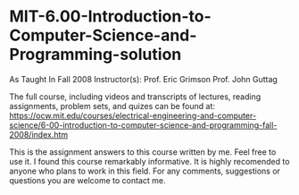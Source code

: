 # MIT-6.00-Introduction-to-Computer-Science-and-Programming-solution
As Taught In Fall 2008
Instructor(s):
Prof. Eric Grimson
Prof. John Guttag


The full course, including videos and transcripts of lectures, reading assignments, problem sets, and quizes can be found at:
https://ocw.mit.edu/courses/electrical-engineering-and-computer-science/6-00-introduction-to-computer-science-and-programming-fall-2008/index.htm

This is the assignment answers to this course written by me. Feel free to use it.
I found this course remarkably informative. It is highly recomended to anyone who plans to work in this field.
For any comments, suggestions or questions you are welcome to contact me.
